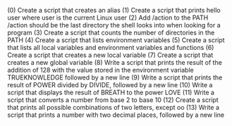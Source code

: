 (0) Create a script that creates an alias (1) Create a script that prints hello user where user is the current Linux user (2) Add /action to the PATH /action should be the last directory the shell looks into when looking for a program (3) Create a script that counts the number of directories in the PATH (4) Create a script that lists environment variables (5) Create a script that lists all local variables and environment variables and functions (6) Create a script that creates a new local variable (7) Create a script that creates a new global variable (8) Write a script that prints the result of the addition of 128 with the value stored in the environment variable TRUEKNOWLEDGE followed by a new line (9) Write a script that prints the result of POWER divided by DIVIDE, followed by a new line (10) Write a script that displays the result of BREATH to the power LOVE (11) Write a script that converts a number from base 2 to base 10 (12) Create a script that prints all possible combinations of two letters, except oo (13) Write a script that prints a number with two decimal places, followed by a new line 
